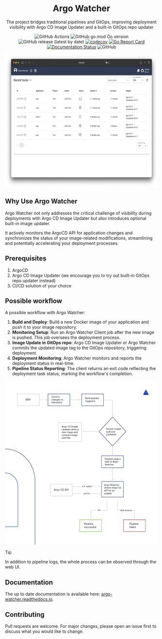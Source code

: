 <div align="center">

# Argo Watcher
The project bridges traditional pipelines and GitOps, improving deployment visibility with Argo CD Image Updater and a built-in GitOps repo updater

![GitHub Actions](https://img.shields.io/github/actions/workflow/status/shini4i/argo-watcher/run-tests-and-sonar-scan.yml?branch=main)
![GitHub go.mod Go version](https://img.shields.io/github/go-mod/go-version/shini4i/argo-watcher)
![GitHub release (latest by date)](https://img.shields.io/github/v/release/shini4i/argo-watcher)
[![codecov](https://codecov.io/gh/shini4i/argo-watcher/graph/badge.svg?token=9JI19X0BIN)](https://codecov.io/gh/shini4i/argo-watcher)
[![Go Report Card](https://goreportcard.com/badge/github.com/shini4i/argo-watcher)](https://goreportcard.com/report/github.com/shini4i/argo-watcher)
[![Documentation Status](https://readthedocs.org/projects/argo-watcher/badge/?version=latest)](https://argo-watcher.readthedocs.io/en/latest/?badge=latest)
![GitHub](https://img.shields.io/github/license/shini4i/argo-watcher)

<img src="https://raw.githubusercontent.com/shini4i/assets/main/src/argo-watcher/demo.png" alt="Showcase" height="441" width="680">

</div>

## Why Use Argo Watcher

Argo Watcher not only addresses the critical challenge of visibility during deployments with Argo CD Image Updater but also introduces optional built-in image updater.

It actively monitors the ArgoCD API for application changes and synchronizes the status of your image-related modifications, streamlining and potentially accelerating your deployment processes.

## Prerequisites

1. ArgoCD
2. Argo CD Image Updater (we encourage you to try out built-in GitOps repo updater instead)
3. CI/CD solution of your choice

## Possible workflow

A possible workflow with Argo Watcher:

1. **Build and Deploy**: Build a new Docker image of your application and push it to your image repository.
2. **Monitoring Setup**: Run an Argo Watcher Client job after the new image is pushed. This job oversees the deployment process.
3. **Image Update in GitOps repo**: Argo CD Image Updater or Argo Watcher commits the updated image tag to the GitOps repository, triggering deployment.
4. **Deployment Monitoring**: Argo Watcher monitors and reports the deployment status in real-time.
5. **Pipeline Status Reporting**: The client returns an exit code reflecting the deployment task status, marking the workflow's completion.

<div align="center">
<img src="https://raw.githubusercontent.com/shini4i/assets/main/src/argo-watcher/simplified_diagram.png" alt="Showcase" height="540" width="540">
</div>

> [!TIP]
> In addition to pipeline logs, the whole process can be observed through the web UI.

## Documentation

The up to date documentation is available here: [argo-watcher.readthedocs.io](https://argo-watcher.readthedocs.io).

## Contributing
Pull requests are welcome. For major changes, please open an issue first to discuss what you would like to change.
